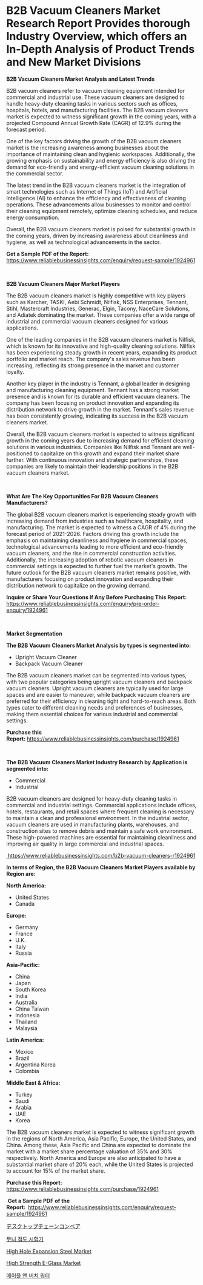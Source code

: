 <p><h1>B2B Vacuum Cleaners Market Research Report Provides thorough Industry Overview, which offers an In-Depth Analysis of Product Trends and New Market Divisions</h1></p><p><strong>B2B Vacuum Cleaners Market Analysis and Latest Trends</strong></p>
<p><p>B2B vacuum cleaners refer to vacuum cleaning equipment intended for commercial and industrial use. These vacuum cleaners are designed to handle heavy-duty cleaning tasks in various sectors such as offices, hospitals, hotels, and manufacturing facilities. The B2B vacuum cleaners market is expected to witness significant growth in the coming years, with a projected Compound Annual Growth Rate (CAGR) of 12.9% during the forecast period.</p><p>One of the key factors driving the growth of the B2B vacuum cleaners market is the increasing awareness among businesses about the importance of maintaining clean and hygienic workspaces. Additionally, the growing emphasis on sustainability and energy efficiency is also driving the demand for eco-friendly and energy-efficient vacuum cleaning solutions in the commercial sector.</p><p>The latest trend in the B2B vacuum cleaners market is the integration of smart technologies such as Internet of Things (IoT) and Artificial Intelligence (AI) to enhance the efficiency and effectiveness of cleaning operations. These advancements allow businesses to monitor and control their cleaning equipment remotely, optimize cleaning schedules, and reduce energy consumption.</p><p>Overall, the B2B vacuum cleaners market is poised for substantial growth in the coming years, driven by increasing awareness about cleanliness and hygiene, as well as technological advancements in the sector.</p></p>
<p><strong>Get a Sample PDF of the Report:&nbsp;</strong> <a href="https://www.reliablebusinessinsights.com/enquiry/request-sample/1924961">https://www.reliablebusinessinsights.com/enquiry/request-sample/1924961</a></p>
<p>&nbsp;</p>
<p><strong>B2B Vacuum Cleaners Major Market Players</strong></p>
<p><p>The B2B vacuum cleaners market is highly competitive with key players such as Karcher, TASKI, Aebi Schmidt, Nilfisk, NSS Enterprises, Tennant, Stihl, Mastercraft Industries, Generac, Elgin, Tacony, NaceCare Solutions, and Adiatek dominating the market. These companies offer a wide range of industrial and commercial vacuum cleaners designed for various applications.</p><p>One of the leading companies in the B2B vacuum cleaners market is Nilfisk, which is known for its innovative and high-quality cleaning solutions. Nilfisk has been experiencing steady growth in recent years, expanding its product portfolio and market reach. The company's sales revenue has been increasing, reflecting its strong presence in the market and customer loyalty.</p><p>Another key player in the industry is Tennant, a global leader in designing and manufacturing cleaning equipment. Tennant has a strong market presence and is known for its durable and efficient vacuum cleaners. The company has been focusing on product innovation and expanding its distribution network to drive growth in the market. Tennant's sales revenue has been consistently growing, indicating its success in the B2B vacuum cleaners market.</p><p>Overall, the B2B vacuum cleaners market is expected to witness significant growth in the coming years due to increasing demand for efficient cleaning solutions in various industries. Companies like Nilfisk and Tennant are well-positioned to capitalize on this growth and expand their market share further. With continuous innovation and strategic partnerships, these companies are likely to maintain their leadership positions in the B2B vacuum cleaners market.</p></p>
<p>&nbsp;</p>
<p><strong>What Are The Key Opportunities For B2B Vacuum Cleaners Manufacturers?</strong></p>
<p><p>The global B2B vacuum cleaners market is experiencing steady growth with increasing demand from industries such as healthcare, hospitality, and manufacturing. The market is expected to witness a CAGR of 4% during the forecast period of 2021-2026. Factors driving this growth include the emphasis on maintaining cleanliness and hygiene in commercial spaces, technological advancements leading to more efficient and eco-friendly vacuum cleaners, and the rise in commercial construction activities. Additionally, the increasing adoption of robotic vacuum cleaners in commercial settings is expected to further fuel the market's growth. The future outlook for the B2B vacuum cleaners market remains positive, with manufacturers focusing on product innovation and expanding their distribution network to capitalize on the growing demand.</p></p>
<p><strong>Inquire or Share Your Questions If Any Before Purchasing This Report:</strong> <a href="https://www.reliablebusinessinsights.com/enquiry/pre-order-enquiry/1924961">https://www.reliablebusinessinsights.com/enquiry/pre-order-enquiry/1924961</a></p>
<p>&nbsp;</p>
<p><strong>Market Segmentation</strong></p>
<p><strong>The B2B Vacuum Cleaners Market Analysis by types is segmented into:</strong></p>
<p><ul><li>Upright Vacuum Cleaner</li><li>Backpack Vacuum Cleaner</li></ul></p>
<p><p>The B2B vacuum cleaners market can be segmented into various types, with two popular categories being upright vacuum cleaners and backpack vacuum cleaners. Upright vacuum cleaners are typically used for large spaces and are easier to maneuver, while backpack vacuum cleaners are preferred for their efficiency in cleaning tight and hard-to-reach areas. Both types cater to different cleaning needs and preferences of businesses, making them essential choices for various industrial and commercial settings.</p></p>
<p><strong>Purchase this Report:&nbsp;</strong><a href="https://www.reliablebusinessinsights.com/purchase/1924961">https://www.reliablebusinessinsights.com/purchase/1924961</a></p>
<p>&nbsp;</p>
<p><strong>The B2B Vacuum Cleaners Market Industry Research by Application is segmented into:</strong></p>
<p><ul><li>Commercial</li><li>Industrial</li></ul></p>
<p><p>B2B vacuum cleaners are designed for heavy-duty cleaning tasks in commercial and industrial settings. Commercial applications include offices, hotels, restaurants, and retail spaces where frequent cleaning is necessary to maintain a clean and professional environment. In the industrial sector, vacuum cleaners are used in manufacturing plants, warehouses, and construction sites to remove debris and maintain a safe work environment. These high-powered machines are essential for maintaining cleanliness and improving air quality in large commercial and industrial spaces.</p></p>
<p><a href="https://www.reliablebusinessinsights.com/b2b-vacuum-cleaners-r1924961">&nbsp;https://www.reliablebusinessinsights.com/b2b-vacuum-cleaners-r1924961</a></p>
<p><strong>In terms of Region, the B2B Vacuum Cleaners Market Players available by Region are:</strong></p>
<p>
    <p> <strong> North America: </strong>
        <ul>
            <li>United States</li>
            <li>Canada</li>
        </ul>
        </p> 
    <p> <strong> Europe: </strong>
        <ul>
            <li>Germany</li>
            <li>France</li>
            <li>U.K.</li>
            <li>Italy</li>
            <li>Russia</li>
        </ul>
        </p> 
    <p> <strong> Asia-Pacific: </strong>
        <ul>
            <li>China</li>
            <li>Japan</li>
            <li>South Korea</li>
            <li>India</li>
            <li>Australia</li>
            <li>China Taiwan</li>
            <li>Indonesia</li>
            <li>Thailand</li>
            <li>Malaysia</li>
        </ul>
        </p> 
    <p> <strong> Latin America: </strong>
        <ul>
            <li>Mexico</li>
            <li>Brazil</li>
            <li>Argentina Korea</li>
            <li>Colombia</li>
        </ul>
        </p> 
    <p> <strong> Middle East & Africa: </strong>
        <ul>
            <li>Turkey</li>
            <li>Saudi</li>
            <li>Arabia</li>
            <li>UAE</li>
            <li>Korea</li>
        </ul>
    </p>
    </p>
<p><p>The B2B vacuum cleaners market is expected to witness significant growth in the regions of North America, Asia Pacific, Europe, the United States, and China. Among these, Asia Pacific and China are expected to dominate the market with a market share percentage valuation of 35% and 30% respectively. North America and Europe are also anticipated to have a substantial market share of 20% each, while the United States is projected to account for 15% of the market share.</p></p>
<p><strong>Purchase this Report: </strong><a href="https://www.reliablebusinessinsights.com/purchase/1924961">https://www.reliablebusinessinsights.com/purchase/1924961</a></p>
<p>&nbsp;<strong>Get a Sample PDF of the Report:&nbsp;&nbsp;</strong><a href="https://www.reliablebusinessinsights.com/enquiry/request-sample/1924961">https://www.reliablebusinessinsights.com/enquiry/request-sample/1924961</a></p>
<p><strong></strong></p>
<p><p><a href="https://github.com/AdellaPrice2023/Market-Research-Report-List-1/blob/main/2327881115529.md">デスクトップチェーンコンベア</a></p><p><a href="https://github.com/bossladyaries0/Market-Research-Report-List-1/blob/main/7838337111519.md">무니 점도 시험기</a></p><p><a href="https://github.com/Airanohannonzb68e5pb53oc1/Market-Research-Report-List-2/blob/main/high-hole-expansion-steel-market.md">High Hole Expansion Steel Market</a></p><p><a href="https://github.com/fiixsa/Market-Research-Report-List-3/blob/main/high-strength-e-glass-market.md">High Strength E-Glass Market</a></p><p><a href="https://github.com/apple8975768/Market-Research-Report-List-1/blob/main/2683838124902.md">메이플 앤 버치 워터</a></p></p>